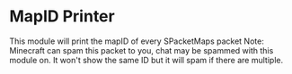 # MapID Printer

This module will print the mapID of every SPacketMaps packet
Note: Minecraft can spam this packet to you, chat may be spammed with this module on. It won't show the same ID but it will spam if there are multiple.
